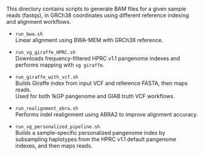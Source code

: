 This directory contains scripts to generate BAM files for a given sample reads (fastqs), in GRCh38 coordinates using different reference indexing and alignment workflows.

- `run_bwa.sh`  
  Linear alignment using BWA-MEM with GRCh38 reference.

- `run_vg_giraffe_HPRC.sh`  
  Downloads frequency-filtered HPRC v1.1 pangenome indexes and performs mapping with `vg giraffe`.

- `run_giraffe_with_vcf.sh`  
  Builds Giraffe index from input VCF and reference FASTA, then maps reads.  
  Used for both 1kGP pangenome and GIAB truth VCF workflows.

- `run_realignment_abra.sh`  
  Performs indel realignment using ABRA2 to improve alignment accuracy.

- `run_vg_personalized_pipeline.sh`  
  Builds a sample-specific personalized pangenome index by subsampling haplotypes from the HPRC v1.1 default pangenome indexes, and then maps reads.

